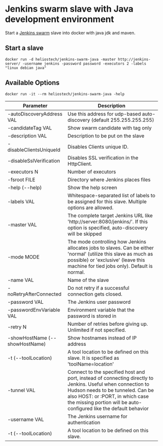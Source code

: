 Jenkins swarm slave with Java development environment
=====================================================

Start a [Jenkins swarm](https://wiki.jenkins-ci.org/display/JENKINS/Swarm+Plugin) slave into docker with java jdk and maven.

## Start a slave

   `docker run -d heliostech/jenkins-swarm-java -master http://jenkins-server/ -username jenkins -password password -executors 2 -labels "linux debian java"`


## Available Options

   `docker run -it --rm heliostech/jenkins-swarm-java -help`

Parameter | Description
----------|------------
-autoDiscoveryAddress VAL      | Use this address for udp-based auto-discovery (default 255.255.255.255)
-candidateTag VAL              | Show swarm candidate with tag only
-description VAL               | Description to be put on the slave
-disableClientsUniqueId        | Disables Clients unique ID.
-disableSslVerification        | Disables SSL verification in the HttpClient.
-executors N                   | Number of executors
-fsroot FILE                   | Directory where Jenkins places files
-help (--help)                 | Show the help screen
-labels VAL                    | Whitespace-separated list of labels to be assigned for this slave. Multiple options are allowed.
-master VAL                    | The complete target Jenkins URL like 'http://server:8080/jenkins/'. If this option is specified, auto-discovery will be skipped
-mode MODE                     | The mode controlling how Jenkins allocates jobs to slaves. Can be either 'normal' (utilize this slave as much as possible) or 'exclusive' (leave this machine for tied jobs only). Default is normal.
-name VAL                      | Name of the slave
-noRetryAfterConnected         | Do not retry if a successful connection gets closed.
-password VAL                  | The Jenkins user password
-passwordEnvVariable VAL       | Environment variable that the password is stored in
-retry N                       | Number of retries before giving up. Unlimited if not specified.
-showHostName (--showHostName) | Show hostnames instead of IP address
-t (--toolLocation)            | A tool location to be defined on this slave. It is specified as 'toolName=location'
-tunnel VAL                    | Connect to the specified host and port, instead of connecting directly to Jenkins. Useful when connection to Hudson needs to be tunneled. Can be also HOST: or :PORT, in which case the missing portion will be auto-configured like the default behavior
-username VAL                  | The Jenkins username for authentication
-t (--toolLocation)            | A tool location to be defined on this slave.
